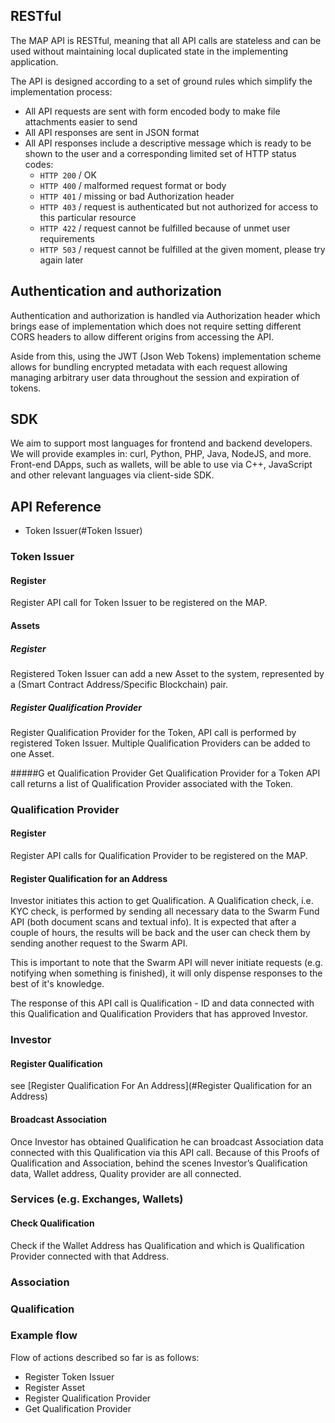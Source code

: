 
## RESTful
The MAP API is RESTful, meaning that all API calls are stateless and can be used without maintaining local duplicated state in the implementing application.

The API is designed according to a set of ground rules which simplify the implementation process:

- All API requests are sent with form encoded body to make file attachments easier to send
- All API responses are sent in JSON format
- All API responses include a descriptive message which is ready to be shown to the user and a corresponding limited set of HTTP status codes:
  - `HTTP 200` / OK
  - `HTTP 400` / malformed request format or body
  - `HTTP 401` / missing or bad Authorization header
  - `HTTP 403` / request is authenticated but not authorized for access to this particular resource
  - `HTTP 422` / request cannot be fulfilled because of unmet user requirements
  - `HTTP 503` / request cannot be fulfilled at the given moment, please try again later
  
## Authentication and authorization
Authentication and authorization is handled via Authorization header which brings ease of implementation which does not require setting different CORS headers to allow different origins from accessing the API.	

Aside from this, using the JWT (Json Web Tokens) implementation scheme allows for bundling encrypted metadata with each request allowing managing arbitrary user data throughout the session and expiration of tokens.


## SDK
We aim to support most languages for frontend and backend developers. We will provide examples in: curl, Python, PHP, Java, NodeJS, and more. Front-end DApps, such as wallets, will be able to use via C++, JavaScript and other relevant languages via client-side SDK.

## API Reference

- Token Issuer(#Token Issuer)

### Token Issuer

#### Register
Register API call for Token Issuer to be registered on the MAP.

#### Assets

##### Register
Registered Token Issuer can add a new Asset to the system, represented by a (Smart Contract Address/Specific Blockchain) pair.

##### Register Qualification Provider
Register Qualification Provider for the Token, API call is performed by registered Token Issuer. Multiple Qualification Providers can be added to one Asset. 

#####G et Qualification Provider
Get Qualification Provider for a Token API call returns a list of Qualification Provider associated with the Token.

### Qualification Provider

#### Register
Register API calls for Qualification Provider to be registered on the MAP.

#### Register Qualification for an Address
Investor initiates this action to get Qualification. A Qualification check, i.e. KYC check, is performed by sending all necessary data to the Swarm Fund API (both document scans and textual info). It is expected that after a couple of hours, the results will be back and the user can check them by sending another request to the Swarm API. 

This is important to note that the Swarm API will never initiate requests (e.g. notifying when something is finished), it will only dispense responses to the best of it's knowledge. 

The response of this API call is Qualification - ID and data connected with this Qualification and Qualification Providers that has approved Investor.

### Investor

#### Register Qualification
see [Register Qualification For An Address](#Register Qualification for an Address)

#### Broadcast Association
Once Investor has obtained Qualification he can broadcast Association data connected with this Qualification via this API call. Because of this Proofs of Qualification and Association, behind the scenes Investor’s Qualification data, Wallet address, Quality provider are all connected.

### Services (e.g. Exchanges, Wallets)

#### Check Qualification
Check if the Wallet Address has Qualification and which is Qualification Provider connected with that Address.

### Association

### Qualification


### Example flow

Flow of actions described so far is as follows: 
- Register Token Issuer
- Register Asset
- Register Qualification Provider
- Get Qualification Provider 
